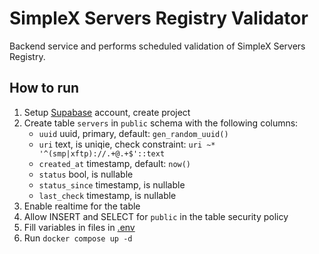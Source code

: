 # SimpleX Servers Registry Validator
Backend service and performs scheduled validation of SimpleX Servers Registry.

## How to run
1. Setup [Supabase](https://supabase.com) account, create project
2. Create table `servers` in `public` schema with the following columns:
   * `uuid` uuid, primary, default: `gen_random_uuid()`
   * `uri` text, is uniqie, check constraint: `uri ~* '^(smp|xftp)://.+@.+$'::text`
   * `created_at` timestamp, default: `now()`
   * `status` bool, is nullable
   * `status_since` timestamp, is nullable
   * `last_check` timestamp, is nullable
3. Enable realtime for the table
4. Allow INSERT and SELECT for `public` in the table security policy
4. Fill variables in files in [.env](./.env)
5. Run `docker compose up -d`
